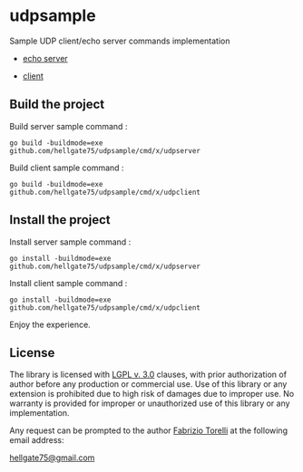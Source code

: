 # udpsample

Sample UDP client/echo server commands implementation

* [echo server](/cmd/x/udpserver/main.go)

* [client](/cmd/x/udpclient/main.go)



## Build the project

Build server sample command :
```
go build -buildmode=exe github.com/hellgate75/udpsample/cmd/x/udpserver
```

Build client sample command :
```
go build -buildmode=exe github.com/hellgate75/udpsample/cmd/x/udpclient
```


## Install the project

Install server sample command :
```
go install -buildmode=exe github.com/hellgate75/udpsample/cmd/x/udpserver
```

Install client sample command :
```
go install -buildmode=exe github.com/hellgate75/udpsample/cmd/x/udpclient
```


Enjoy the experience.


## License

The library is licensed with [LGPL v. 3.0](/LICENSE) clauses, with prior authorization of author before any production or commercial use. Use of this library or any extension is prohibited due to high risk of damages due to improper use. No warranty is provided for improper or unauthorized use of this library or any implementation.

Any request can be prompted to the author [Fabrizio Torelli](https://www.linkedin.com/in/fabriziotorelli) at the following email address:

[hellgate75@gmail.com](mailto:hellgate75@gmail.com)
